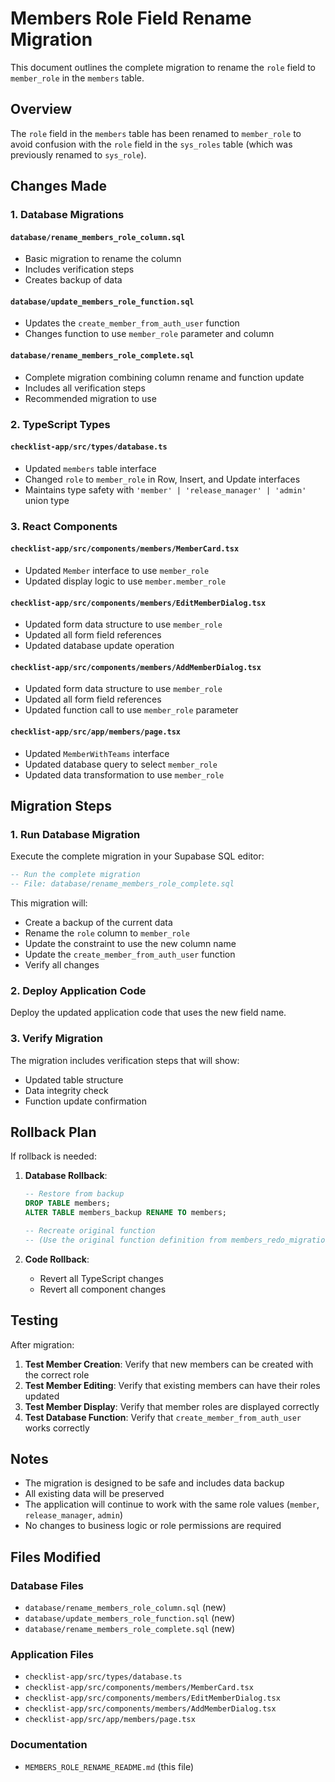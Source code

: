 # Members Role Field Rename Migration

This document outlines the complete migration to rename the `role` field to `member_role` in the `members` table.

## Overview

The `role` field in the `members` table has been renamed to `member_role` to avoid confusion with the `role` field in the `sys_roles` table (which was previously renamed to `sys_role`).

## Changes Made

### 1. Database Migrations

#### `database/rename_members_role_column.sql`
- Basic migration to rename the column
- Includes verification steps
- Creates backup of data

#### `database/update_members_role_function.sql`
- Updates the `create_member_from_auth_user` function
- Changes function to use `member_role` parameter and column

#### `database/rename_members_role_complete.sql`
- Complete migration combining column rename and function update
- Includes all verification steps
- Recommended migration to use

### 2. TypeScript Types

#### `checklist-app/src/types/database.ts`
- Updated `members` table interface
- Changed `role` to `member_role` in Row, Insert, and Update interfaces
- Maintains type safety with `'member' | 'release_manager' | 'admin'` union type

### 3. React Components

#### `checklist-app/src/components/members/MemberCard.tsx`
- Updated `Member` interface to use `member_role`
- Updated display logic to use `member.member_role`

#### `checklist-app/src/components/members/EditMemberDialog.tsx`
- Updated form data structure to use `member_role`
- Updated all form field references
- Updated database update operation

#### `checklist-app/src/components/members/AddMemberDialog.tsx`
- Updated form data structure to use `member_role`
- Updated all form field references
- Updated function call to use `member_role` parameter

#### `checklist-app/src/app/members/page.tsx`
- Updated `MemberWithTeams` interface
- Updated database query to select `member_role`
- Updated data transformation to use `member_role`

## Migration Steps

### 1. Run Database Migration

Execute the complete migration in your Supabase SQL editor:

```sql
-- Run the complete migration
-- File: database/rename_members_role_complete.sql
```

This migration will:
- Create a backup of the current data
- Rename the `role` column to `member_role`
- Update the constraint to use the new column name
- Update the `create_member_from_auth_user` function
- Verify all changes

### 2. Deploy Application Code

Deploy the updated application code that uses the new field name.

### 3. Verify Migration

The migration includes verification steps that will show:
- Updated table structure
- Data integrity check
- Function update confirmation

## Rollback Plan

If rollback is needed:

1. **Database Rollback**:
   ```sql
   -- Restore from backup
   DROP TABLE members;
   ALTER TABLE members_backup RENAME TO members;
   
   -- Recreate original function
   -- (Use the original function definition from members_redo_migration.sql)
   ```

2. **Code Rollback**:
   - Revert all TypeScript changes
   - Revert all component changes

## Testing

After migration:

1. **Test Member Creation**: Verify that new members can be created with the correct role
2. **Test Member Editing**: Verify that existing members can have their roles updated
3. **Test Member Display**: Verify that member roles are displayed correctly
4. **Test Database Function**: Verify that `create_member_from_auth_user` works correctly

## Notes

- The migration is designed to be safe and includes data backup
- All existing data will be preserved
- The application will continue to work with the same role values (`member`, `release_manager`, `admin`)
- No changes to business logic or role permissions are required

## Files Modified

### Database Files
- `database/rename_members_role_column.sql` (new)
- `database/update_members_role_function.sql` (new)
- `database/rename_members_role_complete.sql` (new)

### Application Files
- `checklist-app/src/types/database.ts`
- `checklist-app/src/components/members/MemberCard.tsx`
- `checklist-app/src/components/members/EditMemberDialog.tsx`
- `checklist-app/src/components/members/AddMemberDialog.tsx`
- `checklist-app/src/app/members/page.tsx`

### Documentation
- `MEMBERS_ROLE_RENAME_README.md` (this file) 